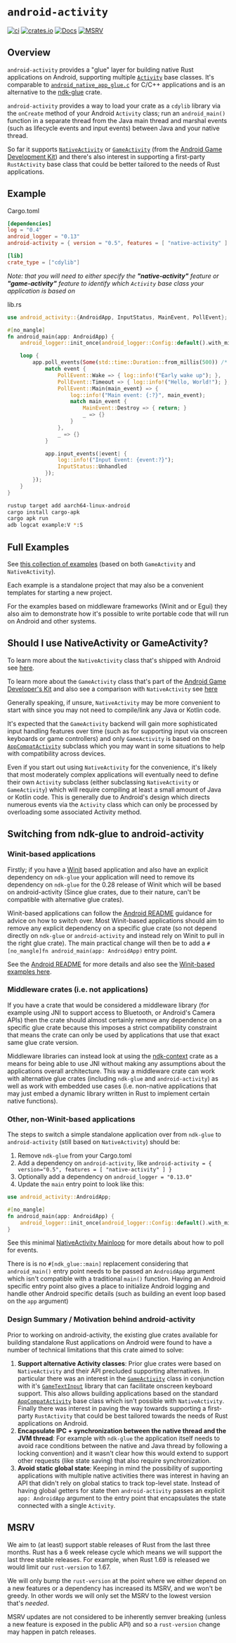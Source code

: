 # `android-activity`

[![ci](https://github.com/rust-mobile/android-activity/actions/workflows/ci.yml/badge.svg)](https://github.com/rust-mobile/android-activity/actions/workflows/ci.yml)
[![crates.io](https://img.shields.io/crates/v/android-activity.svg)](https://crates.io/crates/android-activity)
[![Docs](https://docs.rs/android-activity/badge.svg)](https://docs.rs/android-activity)
[![MSRV](https://img.shields.io/badge/rustc-1.68.0+-ab6000.svg)](https://blog.rust-lang.org/2023/03/09/Rust-1.68.0.html)

## Overview

`android-activity` provides a "glue" layer for building native Rust
applications on Android, supporting multiple [`Activity`] base classes.
It's comparable to [`android_native_app_glue.c`][ndk_concepts]
for C/C++ applications and is an alternative to the [ndk-glue] crate.

`android-activity` provides a way to load your crate as a `cdylib` library via
the `onCreate` method of your Android `Activity` class; run an `android_main()`
function in a separate thread from the Java main thread and marshal events (such
as lifecycle events and input events) between Java and your native thread.

So far it supports [`NativeActivity`] or [`GameActivity`] (from the
[Android Game Development Kit][agdk]) and there's also interest in supporting a first-party
`RustActivity` base class that could be better tailored to the needs of Rust
applications.

[`Activity`]: https://developer.android.com/reference/android/app/Activity
[`NativeActivity`]: https://developer.android.com/reference/android/app/NativeActivity
[ndk_concepts]: https://developer.android.com/ndk/guides/concepts#naa
[`GameActivity`]: https://developer.android.com/games/agdk/integrate-game-activity
[ndk-glue]: https://crates.io/crates/ndk-glue
[agdk]: https://developer.android.com/games/agdk

## Example

Cargo.toml

```toml
[dependencies]
log = "0.4"
android_logger = "0.13"
android-activity = { version = "0.5", features = [ "native-activity" ] }

[lib]
crate_type = ["cdylib"]
```

_Note: that you will need to either specify the **"native-activity"** feature or **"game-activity"** feature to identify which `Activity` base class your application is based on_

lib.rs

```rust
use android_activity::{AndroidApp, InputStatus, MainEvent, PollEvent};

#[no_mangle]
fn android_main(app: AndroidApp) {
    android_logger::init_once(android_logger::Config::default().with_min_level(log::Level::Info));

    loop {
        app.poll_events(Some(std::time::Duration::from_millis(500)) /* timeout */, |event| {
            match event {
                PollEvent::Wake => { log::info!("Early wake up"); },
                PollEvent::Timeout => { log::info!("Hello, World!"); },
                PollEvent::Main(main_event) => {
                    log::info!("Main event: {:?}", main_event);
                    match main_event {
                        MainEvent::Destroy => { return; }
                        _ => {}
                    }
                },
                _ => {}
            }

            app.input_events(|event| {
                log::info!("Input Event: {event:?}");
                InputStatus::Unhandled
            });
        });
    }
}
```

```sh
rustup target add aarch64-linux-android
cargo install cargo-apk
cargo apk run
adb logcat example:V *:S
```

## Full Examples

See [this collection of examples](https://github.com/rust-mobile/rust-android-examples) (based on both `GameActivity` and `NativeActivity`).

Each example is a standalone project that may also be a convenient templates for starting a new project.

For the examples based on middleware frameworks (Winit and or Egui) they also aim to demonstrate how it's possible to write portable code that will run on Android and other systems.

## Should I use NativeActivity or GameActivity?

To learn more about the `NativeActivity` class that's shipped with Android see [here](https://developer.android.com/ndk/guides/concepts#naa).

To learn more about the `GameActivity` class that's part of the [Android Game Developer's Kit][agdk] and also see a comparison with `NativeActivity` see [here](https://developer.android.com/games/agdk/game-activity)

Generally speaking, if unsure, `NativeActivity` may be more convenient to start with since you may not need to compile/link any Java or Kotlin code.

It's expected that the `GameActivity` backend will gain more sophisticated input handling features over time (such as for supporting input via onscreen keyboards or game controllers) and only `GameActivity` is based on the [`AppCompatActivity`] subclass which you may want in some situations to help with compatibility across devices.

Even if you start out using `NativeActivity` for the convenience, it's likely that most moderately complex applications will eventually need to define their own `Activity` subclass (either subclassing `NativeActivity` or `GameActivity`) which will require compiling at least a small amount of Java or Kotlin code. This is generally due to Android's design which directs numerous events via the `Activity` class which can only be processed by overloading some associated Activity method.

## Switching from ndk-glue to android-activity

### Winit-based applications

Firstly; if you have a [Winit](https://crates.io/crates/winit) based application and also have an explicit dependency on `ndk-glue` your application will need to remove its dependency on `ndk-glue` for the 0.28 release of Winit which will be based on android-activity (Since glue crates, due to their nature, can't be compatible with alternative glue crates).

Winit-based applications can follow the [Android README](https://github.com/rust-windowing/winit#android) guidance for advice on how to switch over. Most Winit-based applications should aim to remove any explicit dependency on a specific glue crate (so not depend directly on `ndk-glue` or `android-activity` and instead rely on Winit to pull in the right glue crate). The main practical change will then be to add a `#[no_mangle]fn android_main(app: AndroidApp)` entry point.

See the [Android README](https://github.com/rust-windowing/winit#android) for more details and also see the [Winit-based examples here](https://github.com/rust-mobile/rust-android-examples).

### Middleware crates (i.e. not applications)

If you have a crate that would be considered a middleware library (for example using JNI to support access to Bluetooth, or Android's Camera APIs) then the crate should almost certainly remove any dependence on a specific glue crate because this imposes a strict compatibility constraint that means the crate can only be used by applications that use that exact same glue crate version.

Middleware libraries can instead look at using the [ndk-context](https://crates.io/crates/ndk-context) crate as a means for being able to use JNI without making any assumptions about the applications overall architecture. This way a middleware crate can work with alternative glue crates (including `ndk-glue` and `android-activity`) as well as work with embedded use cases (i.e. non-native applications that may just embed a dynamic library written in Rust to implement certain native functions).

### Other, non-Winit-based applications

The steps to switch a simple standalone application over from `ndk-glue` to `android-activity` (still based on `NativeActivity`) should be:

1. Remove `ndk-glue` from your Cargo.toml
2. Add a dependency on `android-activity`, like `android-activity = { version="0.5", features = [ "native-activity" ] }`
3. Optionally add a dependency on `android_logger = "0.13.0"`
4. Update the `main` entry point to look like this:

```rust
use android_activity::AndroidApp;

#[no_mangle]
fn android_main(app: AndroidApp) {
    android_logger::init_once(android_logger::Config::default().with_min_level(log::Level::Info));
}
```

See this minimal [NativeActivity Mainloop](https://github.com/rust-mobile/android-activity/tree/main/examples/na-mainloop) for more details about how to poll for events.

There is is no `#[ndk_glue::main]` replacement considering that `android_main()` entry point needs to be passed an `AndroidApp` argument which isn't compatible with a traditional `main()` function. Having an Android specific entry point also gives a place to initialize Android logging and handle other Android specific details (such as building an event loop based on the `app` argument)

### Design Summary / Motivation behind android-activity

Prior to working on android-activity, the existing glue crates available for building standalone Rust applications on Android were found to have a number of technical limitations that this crate aimed to solve:

1. **Support alternative Activity classes**: Prior glue crates were based on `NativeActivity` and their API precluded supporting alternatives. In particular there was an interest in the [`GameActivity`] class in conjunction with it's [`GameTextInput`] library that can facilitate onscreen keyboard support. This also allows building applications based on the standard [`AppCompatActivity`] base class which isn't possible with `NativeActivity`. Finally there was interest in paving the way towards supporting a first-party `RustActivity` that could be best tailored towards the needs of Rust applications on Android.
2. **Encapsulate IPC + synchronization between the native thread and the JVM thread**: For example with `ndk-glue` the application itself needs to avoid race conditions between the native and Java thread by following a locking convention) and it wasn't clear how this would extend to support other requests (like state saving) that also require synchronization.
3. **Avoid static global state**: Keeping in mind the possibility of supporting applications with multiple native activities there was interest in having an API that didn't rely on global statics to track top-level state. Instead of having global getters for state then `android-activity` passes an explicit `app: AndroidApp` argument to the entry point that encapsulates the state connected with a single `Activity`.

[`GameTextInput`]: https://developer.android.com/games/agdk/add-support-for-text-input
[`AppCompatActivity`]: https://developer.android.com/reference/androidx/appcompat/app/AppCompatActivity

## MSRV

We aim to (at least) support stable releases of Rust from the last three months. Rust has a 6 week release cycle which means we will support the last three stable releases.
For example, when Rust 1.69 is released we would limit our `rust-version` to 1.67.

We will only bump the `rust-version` at the point where we either depend on a new features or a dependency has increased its MSRV, and we won't be greedy. In other words we will only set the MSRV to the lowest version that's _needed_.

MSRV updates are not considered to be inherently semver breaking (unless a new feature is exposed in the public API) and so a `rust-version` change may happen in patch releases.
